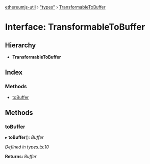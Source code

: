 [ethereumjs-util](../README.md) › ["types"](../modules/_types_.md) › [TransformableToBuffer](_types_.transformabletobuffer.md)

# Interface: TransformableToBuffer

## Hierarchy

* **TransformableToBuffer**

## Index

### Methods

* [toBuffer](_types_.transformabletobuffer.md#tobuffer)

## Methods

###  toBuffer

▸ **toBuffer**(): *Buffer*

*Defined in [types.ts:10](https://github.com/ethereumjs/ethereumjs-util/blob/master/src/types.ts#L10)*

**Returns:** *Buffer*
